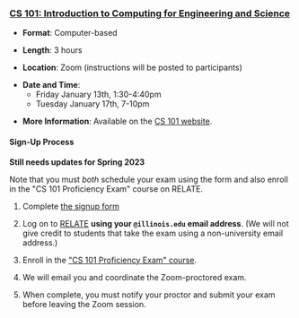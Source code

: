 ### <a name="CS101" class="anchor"></a>[CS 101: Introduction to Computing for Engineering and Science](https://relate.cs.illinois.edu/course/cs101-prof/)

* **Format**:  Computer-based
<!--- -->
* **Length**:  3 hours
<!--- -->
* **Location**:  Zoom (instructions will be posted to participants)
<!--- -->
* **Date and Time**:  
  - Friday January 13th, 1:30-4:40pm
  - Tuesday January 17th, 7-10pm
<!--- -->
* **More Information**:  Available on the [CS 101 website](https://relate.cs.illinois.edu/course/cs101-prof/).

#### Sign-Up Process

**Still needs updates for Spring 2023**

Note that you must *both* schedule your exam using the form and also enroll in the "CS 101 Proficiency Exam" course on RELATE.

1. Complete [the signup form](https://docs.google.com/forms/d/e/1FAIpQLScw3YnhMPoGP1rbcZgZQQ-wD6a-1Lb96YAryMOeilTb1mpjbQ/viewform?usp=sf_link)
<!--- -->
2. Log on to [RELATE](https://relate.cs.illinois.edu/course/cs101-prof/) **using your `@illinois.edu` email address**.
(We will not give credit to students that take the exam using a non-university email address.)
<!--- -->
3. Enroll in the ["CS 101 Proficiency Exam" course](https://relate.cs.illinois.edu/course/cs101-prof/).
<!--- -->
4. We will email you and coordinate the Zoom-proctored exam.
<!-- -->
5. When complete, you must notify your proctor and submit your exam before leaving the Zoom session.
